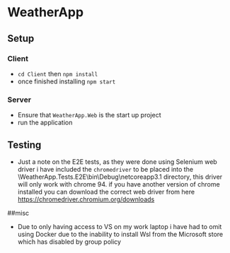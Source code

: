 # WeatherApp
## Setup
### Client
* `cd Client` then `npm install`
* once finished installing `npm start`

### Server
* Ensure that `WeatherApp.Web` is the start up project
* run the application

## Testing

* Just a note on the E2E tests, as they were done using Selenium web driver i have included the `chromedriver` to be placed into the \WeatherApp.Tests.E2E\bin\Debug\netcoreapp3.1 directory, this driver will only work with chrome 94. if you have another version of chrome installed you can download the correct web driver from here https://chromedriver.chromium.org/downloads

##misc
* Due to only having access to VS on my work laptop i have had to omit using Docker due to the inability to install Wsl from the Microsoft store which has disabled by group policy
